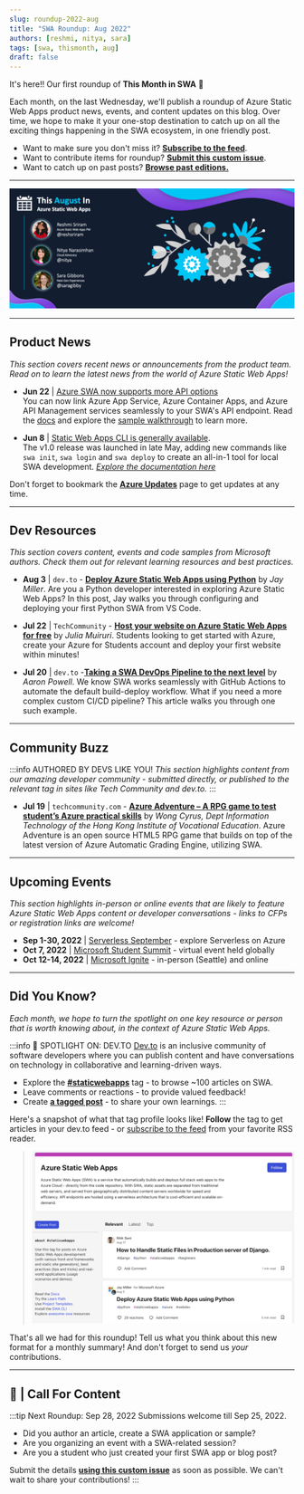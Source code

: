 ```yaml
---
slug: roundup-2022-aug
title: "SWA Roundup: Aug 2022"
authors: [reshmi, nitya, sara]
tags: [swa, thismonth, aug]
draft: false 
---
```


<head>
  <meta name="twitter:url" content="https://www.azurestaticwebapps.dev/blog/roundup-2022-aug" />
  <meta name="twitter:title" content="This Month in Azure Static Web Apps: Aug 2022" />
  <meta name="twitter:description" content="A monthly roundup of news, articles, events and more - on Azure Static Web Apps" />
  <meta name="twitter:image" content="https://www.azurestaticwebapps.dev/img/png/roundup/aug.png" />
  <meta name="twitter:card" content="summary_large_image" />
  <meta name="twitter:creator" content="@nitya" />
  <meta name="twitter:site" content="@AzureStaticApps" /> 
  <link rel="canonical" href="https://www.azurestaticwebapps.dev/blog/roundup-2022-aug" />
</head>


It's here!! Our first roundup of **This Month in SWA** 🎉
 
Each month, on the last Wednesday, we'll publish a roundup of Azure Static Web Apps product news, events, and content updates on this blog. Over time, we hope to make it your one-stop destination to catch up on all the exciting things happening in the SWA ecosystem, in one friendly post.

 * Want to make sure you don't miss it? [**Subscribe to the feed**](/blog/rss.xml).
 * Want to contribute items for roundup? [**Submit this custom issue**](https://github.com/staticwebdev/30DaysOfSWA/issues/new?assignees=&labels=ThisMonthIn+-+Community&template=---this-month-in-swa--community-submission.md&title=This+Month+In%3A+Community).
 * Want to catch up on past posts? [**Browse past editions.**](/thismonth#view-past-editions)

---

![](../../static/img/png/roundup/aug.png)

---

## Product News

_This section covers recent news or announcements from the product team. Read on to learn the latest news from the world of Azure Static Web Apps!_ 

* **Jun 22** | [Azure SWA now supports more API options](https://azure.microsoft.com/en-us/updates/public-preview-new-api-backend-options-in-azure-static-web-apps/)<br/> You can now link Azure App Service, Azure Container Apps, and Azure API Management services seamlessly to your SWA's API endpoint. Read the [docs](https://docs.microsoft.com/en-us/azure/static-web-apps/apis-overview) and explore the [sample walkthrough](https://techcommunity.microsoft.com/t5/apps-on-azure-blog/new-api-backend-options-in-azure-static-web-apps/ba-p/3516882) to learn more.

* **Jun 8** | [Static Web Apps CLI is generally available](https://azure.microsoft.com/en-us/updates/static-web-apps-cli-now-available/). <br/> The v1.0 release was launched in late May, adding new commands like `swa init`, `swa login` and `swa deploy` to create an all-in-1 tool for local SWA development. [_Explore the documentation here_](https://azure.github.io/static-web-apps-cli/)

Don't forget to bookmark the [**Azure Updates**](https://azure.microsoft.com/en-us/updates/?query=static%20web%20apps) page to get updates at any time.

---

## Dev Resources

_This section covers content, events and code samples from Microsoft authors. Check them out for relevant learning resources and best practices._

* **Aug 3** | `dev.to` -  [**Deploy Azure Static Web Apps using Python**](https://dev.to/azure/deploy-azure-static-web-apps-using-python-1hn7) by _Jay Miller_. Are you a Python developer interested in exploring Azure Static Web Apps? In this post, Jay walks you through configuring and deploying your first Python SWA from VS Code.

* **Jul 22** | `TechCommunity` - [**Host your website on Azure Static Web Apps for free**](https://techcommunity.microsoft.com/t5/educator-developer-blog/host-your-website-on-azure-static-web-apps-for-free/ba-p/3579709?WT.mc_id=academic-74011-sagibbon) by _Julia Muiruri_.  Students looking to get started with Azure, create your Azure for Students account and deploy your first website within minutes!

* **Jul 20** | `dev.to` -[**Taking a SWA DevOps Pipeline to the next level**](https://dev.to/azure/taking-a-swa-devops-pipeline-to-the-next-level-5co3) by _Aaron Powell_. We know SWA works seamlessly with GitHub Actions to automate the default build-deploy workflow. What if you need a more complex custom CI/CD pipeline? This article walks you through one such example. 

---

## Community Buzz

:::info AUTHORED BY DEVS LIKE YOU!
_This section highlights content from our amazing developer community - submitted directly, or published to the relevant tag in sites like Tech Community and dev.to._
:::

* **Jul 19** | `techcommunity.com` - [**Azure Adventure – A RPG game to test student’s Azure practical skills**](https://techcommunity.microsoft.com/t5/educator-developer-blog/azure-adventure-a-rpg-game-to-test-student-s-azure-practical/ba-p/3576331?WT.mc_id=academic-74011-sagibbon) by _Wong Cyrus, Dept Information Technology of the Hong Kong Institute of Vocational Education_.  Azure Adventure is an open source HTML5 RPG game that builds on top of the latest version of Azure Automatic Grading Engine, utilizing SWA.

---

## Upcoming Events

_This section highlights in-person or online events that are likely to feature Azure Static Web Apps content or developer conversations - links to CFPs or registration links are welcome!_

* **Sep 1-30, 2022** | [Serverless September](https://aka.ms/serverless-september) - explore Serverless on Azure
* **Oct 7, 2022** | [Microsoft Student Summit](https://developer.microsoft.com/en-us/reactor/overview/student-summit-2022/) - virtual event held globally
* **Oct 12-14, 2022** | [Microsoft Ignite](https://ignite.microsoft.com/en-US/home) - in-person (Seattle) and online 

---

## Did You Know?

_Each month, we hope to turn the spotlight on one key resource or person that is worth knowing about, in the context of Azure Static Web Apps._

:::info 🌟 SPOTLIGHT ON:  DEV.TO
[Dev.to](https://dev.to) is an inclusive community of software developers where you can publish content and have conversations on technology in collaborative and learning-driven ways. 

 * Explore the [**#staticwebapps**](https://dev.to/t/staticwebapps) tag - to browse ~100 articles on SWA.
 * Leave comments or reactions - to provide valued feedback! 
 * Create [**a tagged post**](https://dev.to/new/staticwebapps) - to share your own learnings.
:::

Here's a snapshot of what that tag profile looks like! **Follow** the tag to get articles in your dev.to feed - or [subscribe to the feed](https://dev.to/feed/tag/staticwebapps) from your favorite RSS reader.

> ![dev.to #staticwebapps page](./devto.png)

That's all we had for this roundup! Tell us what you think about this new format for a monthly summary! And don't forget to send us _your_ contributions.

---

## 🚨 | Call For Content

:::tip Next Roundup: Sep 28, 2022
Submissions welcome till Sep 25, 2022.

 * Did you author an article, create a SWA application or sample?
 * Are you organizing an event with a SWA-related session?
 * Are you a student who just created your first SWA app or blog post?

Submit the details [**using this custom issue**](https://github.com/staticwebdev/30DaysOfSWA/issues/new?assignees=&labels=ThisMonthIn+-+Community&template=---this-month-in-swa--community-submission.md&title=This+Month+In%3A+Community) as soon as possible. We can't wait to share your contributions!
:::
